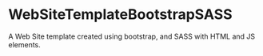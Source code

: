 # WebSiteTemplateBootstrapSASS
A Web Site template created using bootstrap, and SASS with HTML and JS elements.
